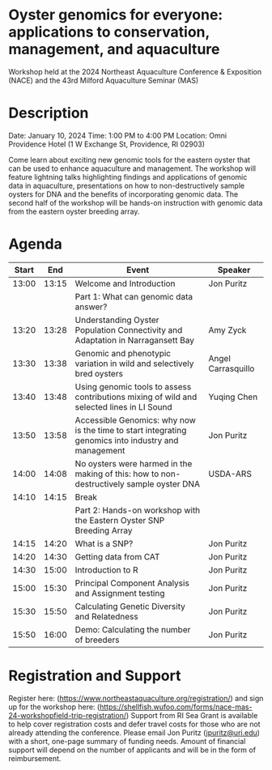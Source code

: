 # Oyster genomics for everyone: applications to conservation, management, and aquaculture
Workshop held at the 2024 Northeast Aquaculture Conference & Exposition (NACE) and the 43rd Milford Aquaculture Seminar (MAS)

# Description
Date: January 10, 2024 
Time: 1:00 PM to 4:00 PM
Location: Omni Providence Hotel (1 W Exchange St, Providence, RI 02903)

Come learn about exciting new genomic tools for the eastern oyster that can be used to enhance aquaculture and management.  The workshop will feature lightning talks highlighting findings and applications of genomic data in aquaculture, presentations on how to non-destructively sample oysters for DNA and the benefits of incorporating genomic data. The second half of the workshop will be hands-on instruction with genomic data from the eastern oyster breeding array.  

# Agenda



| Start | End|  Event | Speaker|
|------|------|---|--------|
| 13:00 | 13:15| Welcome and Introduction | Jon Puritz|
| || Part 1: What can genomic data answer?||
| 13:20 | 13:28| Understanding Oyster Population Connectivity and Adaptation in Narragansett Bay| Amy Zyck |
| 13:30 | 13:38| Genomic and phenotypic variation in wild and selectively bred oysters | Angel Carrasquillo|
| 13:40 | 13:48| Using genomic tools to assess contributions mixing of wild and selected lines in LI Sound| Yuqing Chen |
| 13:50 | 13:58| Accessible Genomics: why now is the time to start integrating genomics into industry and management| Jon Puritz |
| 14:00 | 14:08| No oysters were harmed in the making of this: how to non-destructively sample oyster DNA | USDA-ARS |
| 14:10 | 14:15| Break||
| || Part 2: Hands-on workshop with the Eastern Oyster SNP Breeding Array ||
| 14:15 | 14:20| What is a SNP? | Jon Puritz |
| 14:20 | 14:30| Getting data from CAT | Jon Puritz |
| 14:30 | 15:00| Introduction to R | Jon Puritz |
| 15:00 | 15:30| Principal Component Analysis and Assignment testing | Jon Puritz |
| 15:30 | 15:50| Calculating Genetic Diversity and Relatedness | Jon Puritz |
| 15:50 | 16:00| Demo: Calculating the number of breeders | Jon Puritz |


# Registration and Support
Register here: (https://www.northeastaquaculture.org/registration/) and sign up for the workshop here: (https://shellfish.wufoo.com/forms/nace-mas-24-workshopfield-trip-registration/) Support from RI Sea Grant is available to help cover registration costs and defer travel costs for those who are not already attending the conference.  Please email Jon Puritz (jpuritz@uri.edu) with a short, one-page summary of funding needs.  Amount of financial support will depend on the number of applicants and will be in the form of reimbursement. 

